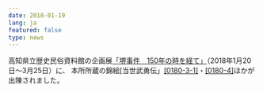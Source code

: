 ```yaml
---
date: 2018-01-19
lang: ja
featured: false
type: news
---
```

高知県立歴史民俗資料館の企画展<a href="http://www.kochi-bunkazaidan.or.jp/~rekimin/ishinhaku.html#sakai
" target="_blank">「堺事件　150年の時を経て」</a>（2018年1月20日～3月25日）に、
本所所蔵の錦絵[当世武勇伝」<a href="https://clioimg.hi.u-tokyo.ac.jp/viewer/list/idata/000/0180/3/1/?m=limit" target="_blank">[0180-3-1]</a>・<a href="https://clioimg.hi.u-tokyo.ac.jp/viewer/view/idata/000/0180/4/00000021?m=limit&amp;n=20" target="_blank">[0180-4]</a>ほかが出陳されました。
